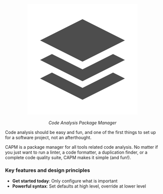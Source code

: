 <style>
.md-content .md-typeset h1 { display: none; }
</style>

<div align="center">
    <img src="assets/logo-dark.png"/>
</div>

<p align="center">
    <em>Code Analysis Package Manager</em>
</p>

Code analysis should be easy and fun, and one of the first things to set up for
a software project, not an afterthought.

CAPM is a package manager for all tools related code analysis. No matter if you
just want to run a linter, a code formatter, a duplication finder, or a
complete code quality suite, CAPM makes it simple (and fun!). 

### Key features and design principles

* **Get started today**: Only configure what is important
* **Powerful syntax**: Set defaults at high level, override at lower level
